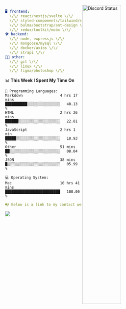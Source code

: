 
<a href="https://discord.com/users/279302975371870218" target="_blank">
    <img width="50%" align="right" alt="Discord Status" src="https://lanyard.cnrad.dev/api/279302975371870218?bg=161B22&borderRadius=5px%205px%200%200&hideTimestamp=true&idleMessage=Just%20chillin%27%20at%20the%20moment&animated=true">
</a>

```yaml
🖥️ frontend: 
  \/\/ react/nextjs/svelte \/\/
  \/\/ styled-components/tailwind/mui/
  \/\/ bulma/bootstrap/ant-design \/\/
  \/\/ redux/toolkit/mobx \/\/
🛠 backend: 
  \/\/ node, expressjs \/\/
  \/\/ mongoose/mysql \/\/
  \/\/ docker/axios \/\/
  \/\/ strapi \/\/
👨‍💻 other: 
  \/\/ git \/\/ 
  \/\/ linux \/\/
  \/\/ figma/photoshop \/\/
```
<!--START_SECTION:waka-->
📊 **This Week I Spent My Time On** 

```text
💬 Programming Languages: 
Markdown                 4 hrs 17 mins       ██████████░░░░░░░░░░░░░░░   40.13 % 
HTML                     2 hrs 26 mins       ██████░░░░░░░░░░░░░░░░░░░   22.81 % 
JavaScript               2 hrs 1 min         █████░░░░░░░░░░░░░░░░░░░░   18.93 % 
Other                    51 mins             ██░░░░░░░░░░░░░░░░░░░░░░░   08.04 % 
JSON                     38 mins             █░░░░░░░░░░░░░░░░░░░░░░░░   05.99 % 

💻 Operating System: 
Mac                      10 hrs 41 mins      █████████████████████████   100.00 % 
```


<!--END_SECTION:waka-->
```yaml
📭 Below is a link to my contact website 
```
<a href="https://mxns.xyz" target="_black"> <img src="https://img.shields.io/badge/website-161B22?style=for-the-badge&logo=About.me&logoColor=white"></img> <a/>
